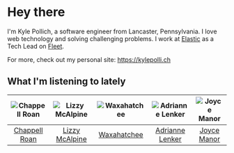 # Hey there


I'm Kyle Pollich, a software engineer from Lancaster, Pennsylvania. I love web technology and solving challenging problems.
I work at [Elastic](https://www.elastic.co/) as a Tech Lead on [Fleet](https://www.elastic.co/guide/en/fleet/current/fleet-overview.html).

For more, check out my personal site: https://kylepolli.ch

## What I'm listening to lately

<!-- begin artists -->
  |![Chappell Roan](https://i.scdn.co/image/ab6761610000f178cde5a0d57c1b79de5fce6bee)|![Lizzy McAlpine](https://i.scdn.co/image/ab6761610000f178b7e3d5ad48cc67f32a3a0930)|![Waxahatchee](https://i.scdn.co/image/ab6761610000f178909fb4e2a0d9c0f880174263)|![Adrianne Lenker](https://i.scdn.co/image/ab6761610000f17846e88446bcf8dce2537ef8ce)|![Joyce Manor](https://i.scdn.co/image/ab6761610000f178b3f2a370b7c0ab22e199217c)|
  |:---:|:---:|:---:|:---:|:---:|
  |[Chappell Roan](https://open.spotify.com/artist/7GlBOeep6PqTfFi59PTUUN)|[Lizzy McAlpine](https://open.spotify.com/artist/1GmsPCcpKgF9OhlNXjOsbS)|[Waxahatchee](https://open.spotify.com/artist/5IWCU0V9evBlW4gIeGY4zF)|[Adrianne Lenker](https://open.spotify.com/artist/4aKWmkWAKviFlyvHYPTNQY)|[Joyce Manor](https://open.spotify.com/artist/7qbvNcfTfckhCNM8NiR8nN)|
<!-- end artists -->
